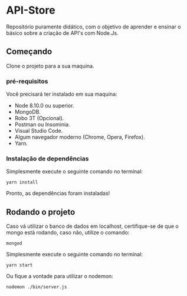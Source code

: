 # API-Store
Repositório puramente didático, com o objetivo de aprender e ensinar o básico sobre a criação de API's com Node.Js.

## Começando
Clone o projeto para a sua maquina.

### pré-requisitos

Você precisará ter instalado em sua maquina:
* Node 8.10.0 ou superior.
* MongoDB.
* Robo 3T (Opcional).
* Postman ou Insominia.
* Visual Studio Code.
* Algum navegador moderno (Chrome, Opera, Firefox).
* Yarn.

### Instalação de dependências
Simplesmente execute o seguinte comando no terminal:
```
yarn install
```

Pronto, as dependências foram instaladas!

## Rodando o projeto
Caso vá utilizar o banco de dados em localhost, certifique-se de que o mongo está rodando, caso não, utilize o comando:
```
mongod
```

Simplesmente execute o seguinte comando no terminal:
```
yarn start
```

Ou fique a vontade para utilizar o nodemon:
```
nodemon ./bin/server.js
```
